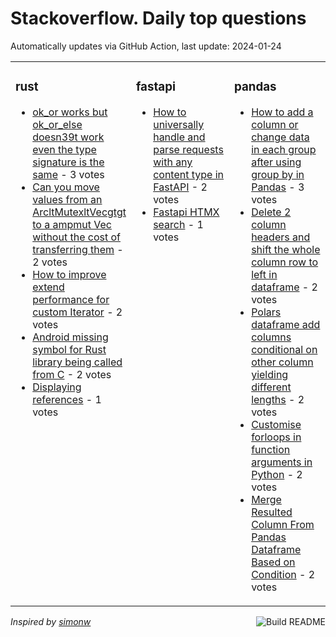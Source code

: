 # Stackoverflow. Daily top questions 

Automatically updates via GitHub Action, last update: <!-- date starts -->2024-01-24<!-- date ends -->


<table><tr><td valign="top" width="33%">

### rust
<!-- rust starts -->
* [ok_or works but ok_or_else doesn39t work even the type signature is the same](https://stackoverflow.com/questions/77870548/ok-or-works-but-ok-or-else-doesnt-work-even-the-type-signature-is-the) - 3 votes
* [Can you move values from an ArcltMutexltVecgtgt to a ampmut Vec without the cost of transferring them](https://stackoverflow.com/questions/77870159/can-you-move-values-from-an-arcmutexvec-to-a-mut-vec-without-the-cost-of-tr) - 2 votes
* [How to improve extend performance for custom Iterator](https://stackoverflow.com/questions/77870870/how-to-improve-extend-performance-for-custom-iterator) - 2 votes
* [Android missing symbol for Rust library being called from C](https://stackoverflow.com/questions/77864870/android-missing-symbol-for-rust-library-being-called-from-c) - 2 votes
* [Displaying references](https://stackoverflow.com/questions/77864124/displaying-references) - 1 votes
<!-- rust ends -->
</td><td valign="top" width="34%">


### fastapi
<!-- fastapi starts -->
* [How to universally handle and parse requests with any content type in FastAPI](https://stackoverflow.com/questions/77871605/how-to-universally-handle-and-parse-requests-with-any-content-type-in-fastapi) - 2 votes
* [Fastapi  HTMX search](https://stackoverflow.com/questions/77871332/fastapi-htmx-search) - 1 votes
<!-- fastapi ends -->
</td><td valign="top" width="34%">


### pandas
<!-- pandas starts -->
* [How to add a column or change data in each group after using group by in Pandas](https://stackoverflow.com/questions/77864953/how-to-add-a-column-or-change-data-in-each-group-after-using-group-by-in-pandas) - 3 votes
* [Delete 2 column headers and shift the whole column row to left in dataframe](https://stackoverflow.com/questions/77864140/delete-2-column-headers-and-shift-the-whole-column-row-to-left-in-dataframe) - 2 votes
* [Polars dataframe add columns conditional on other column yielding different lengths](https://stackoverflow.com/questions/77868799/polars-dataframe-add-columns-conditional-on-other-column-yielding-different-len) - 2 votes
* [Customise forloops in function arguments in Python](https://stackoverflow.com/questions/77874709/customise-for-loops-in-function-arguments-in-python) - 2 votes
* [Merge Resulted Column From Pandas Dataframe Based on Condition](https://stackoverflow.com/questions/77865964/merge-resulted-column-from-pandas-dataframe-based-on-condition) - 2 votes
<!-- pandas ends -->
</td></tr></table>

<a href="https://github.com/hp0404/hp0404/actions"><img src="https://github.com/hp0404/hp0404/workflows/Build%20README/badge.svg" align="right" alt="Build README"></a> <p>*Inspired by  [simonw](https://github.com/simonw/simonw)*</p>
